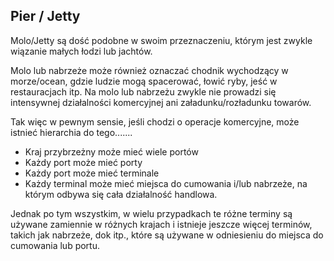 ## Pier / Jetty

Molo/Jetty są dość podobne w swoim przeznaczeniu, którym jest zwykle wiązanie małych łodzi lub jachtów.

Molo lub nabrzeże może również oznaczać chodnik wychodzący w morze/ocean, gdzie ludzie mogą spacerować, łowić ryby, jeść w restauracjach itp. Na molo lub nabrzeżu zwykle nie prowadzi się intensywnej działalności komercyjnej ani załadunku/rozładunku towarów.

Tak więc w pewnym sensie, jeśli chodzi o operacje komercyjne, może istnieć hierarchia do tego.......

- Kraj przybrzeżny może mieć wiele portów
- Każdy port może mieć porty
- Każdy port może mieć terminale
- Każdy terminal może mieć miejsca do cumowania i/lub nabrzeże, na którym odbywa się cała działalność handlowa.

Jednak po tym wszystkim, w wielu przypadkach te różne terminy są używane zamiennie w różnych krajach i istnieje jeszcze więcej terminów, takich jak nabrzeże, dok itp., które są używane w odniesieniu do miejsca do cumowania lub portu.
